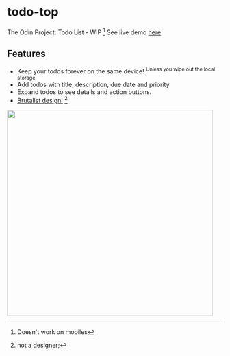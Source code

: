 # todo-top
The Odin Project: Todo List - WIP [^1]
See live demo <a href="https://kbly538.github.io/todo-top/">here</a>
## Features
- Keep your todos forever on the same device! <sup> Unless you wipe out the local storage </sup>
- Add todos with title, description, due date and priority 
- Expand todos to see details and action buttons.
- [Brutalist design!](https://brutalist-web.design/) [^2]


<img src="https://user-images.githubusercontent.com/4437722/203876739-9ca160d8-3618-4d3f-9f3b-08b3d1ed6037.png" width="480">



[^1]: Doesn't work on mobiles
[^2]: not a designer;
